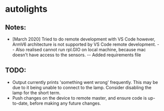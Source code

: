 # autolights

## Notes:
- [March 2020] Tried to do remote development with VS Code however, ArmV6 architecture is not supported by VS Code remote development.
-- Also realised cannot run rpI.GIO on local machine, because mac doesn't have access to the sensors.
-- Added requirements file

## TODO:
- Output currently prints 'something went wrong' frequently. This may be due to it being unable to connect to the lamp. Consider disabling the lamp for the short term.
- Push changes on the device to remote master, and ensure code is up-to-date, before making any future changes.

